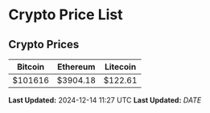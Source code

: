 # Crypto Price List

## Crypto Prices
| Bitcoin | Ethereum | Litecoin |
| ------- | -------- | -------- |
| $101616 | $3904.18 | $122.61 |
**Last Updated:** 2024-12-14 11:27 UTC
**Last Updated:** $DATE$
